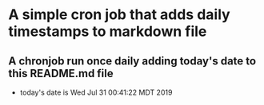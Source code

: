 A simple cron job that adds daily timestamps to markdown file
============================================================
## A chronjob run once daily adding today's date to this README.md file
* today's date is Wed Jul 31 00:41:22 MDT 2019
